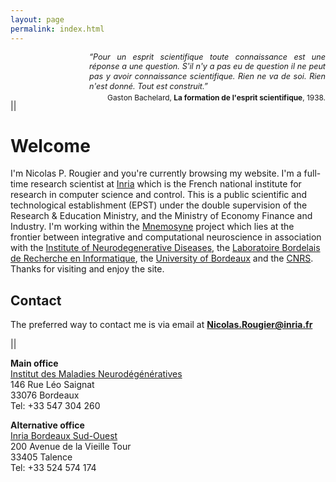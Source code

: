 ```yaml
---
layout: page
permalink: index.html
---
```


<div style="font-size:    90%;
            padding-left: 25%;
            line-height:  1.25em;
            font-style:   italic;
            text-align:   justify">
 “Pour un esprit scientifique toute connaissance est une réponse a une
  question. S'il n'y a pas eu de question il ne peut pas y avoir connaissance
  scientifique. Rien ne va de soi. Rien n'est donné. Tout est construit.”
</div>
<div style="float:       right;
            font-size:   85%;
            padding-top: 0.25em;">
  Gaston Bachelard, <strong>La formation de l'esprit scientifique</strong>, 1938.
</div>

||


# Welcome

I'm Nicolas P. Rougier and you're currently browsing my website. I'm a
full-time research scientist at [Inria] which is the French national institute
for research in computer science and control. This is a public scientific and
technological establishment (EPST) under the double supervision of the Research
& Education Ministry, and the Ministry of Economy Finance and Industry. I'm
working within the [Mnemosyne] project which lies at the frontier between
integrative and computational neuroscience in association with the
[Institute of Neurodegenerative Diseases][IMN], the
[Laboratoire Bordelais de Recherche en Informatique][Labri], the
[University of Bordeaux][UoB] and the [CNRS]. Thanks for visiting and enjoy the
site.

## Contact

The preferred way to contact me is via email at [**Nicolas.Rougier@inria.fr**](mailto:Nicolas.Rougier@inria.fr)

||

**Main office**  
[Institut des Maladies Neurodégénératives][IMN]  
146 Rue Léo Saignat  
33076 Bordeaux  
Tel: +33 547 304 260

**Alternative office**  
[Inria Bordeaux Sud-Ouest][BSO]  
200 Avenue de la Vieille Tour  
33405 Talence  
Tel: +33 524 574 174  

[Inria]: http://www.inria.fr/en
[BSO]: http://www.inria.fr/en/centre/bordeaux
[IMN]: http://www.imn-bordeaux.org/en/
[UoB]: http://www.u-bordeaux.com
[CNRS]: http://www.cnrs.fr/index.php
[Labri]: https://www.labri.fr/
[Mnemosyne]: http://www.inria.fr/en/teams/mnemosyne
